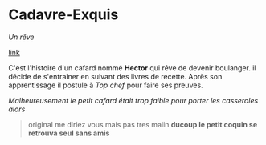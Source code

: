 # Cadavre-Exquis
*Un rêve*

[link](https://static.fnac-static.com/multimedia/Images/FR/MDM/4c/31/38/3682636/1540-1/tsp20230111194623/Jeu-de-cartes-Salade-de-Cafards.jpg)

C'est l'histoire d'un cafard nommé **Hector** qui rêve de devenir boulanger.
il décide de s'entrainer en suivant des livres de recette.
Après son apprentissage il postule à _Top chef_ pour faire ses preuves.

_Malheureusement le petit cafard était trop faible pour porter les casseroles alors_ 
> original me diriez vous mais pas tres malin
**ducoup le petit coquin se retrouva seul sans amis**






